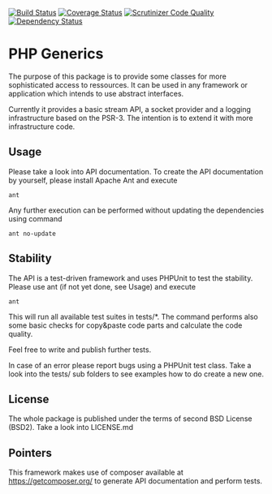 [![Build Status](https://travis-ci.org/maikgreubel/phpgenerics.svg?branch=master)](https://travis-ci.org/maikgreubel/phpgenerics)
[![Coverage Status](https://coveralls.io/repos/maikgreubel/phpgenerics/badge.svg?branch=master)](https://coveralls.io/r/maikgreubel/phpgenerics?branch=master)
[![Scrutinizer Code Quality](https://scrutinizer-ci.com/g/maikgreubel/phpgenerics/badges/quality-score.png?b=master)](https://scrutinizer-ci.com/g/maikgreubel/phpgenerics/?branch=master)
[![Dependency Status](https://www.versioneye.com/user/projects/55e2f9bec6d8f2001d000350/badge.svg?style=flat)](https://www.versioneye.com/user/projects/55e2f9bec6d8f2001d000350)

PHP Generics
==

The purpose of this package is to provide some classes for more sophisticated access to ressources. It can be used in any framework or application which intends to use abstract interfaces.

Currently it provides a basic stream API, a socket provider and a logging infrastructure based on the PSR-3. The intention is to extend it with more infrastructure code.

Usage
--

Please take a look into API documentation. To create the API documentation by yourself, please install Apache Ant and execute

	ant
	
Any further execution can be performed without updating the dependencies using command

	ant no-update

	
Stability
--

The API is a test-driven framework and uses PHPUnit to test the stability. Please use ant (if not yet done, see Usage) and execute

	ant
	
This will run all available test suites in tests/*. The command performs also some basic checks for copy&paste code parts and calculate the code quality.
	
Feel free to write and publish further tests.

In case of an error please report bugs using a PHPUnit test class. Take a look into the tests/ sub folders to see examples how to do create a new one.


License
--

The whole package is published under the terms of second BSD License (BSD2). Take a look into LICENSE.md


Pointers
--
This framework makes use of composer available at https://getcomposer.org/ to generate API documentation and perform tests.
